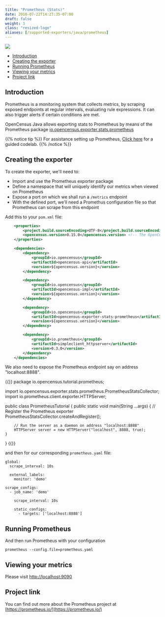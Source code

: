 ```yaml
---
title: "Prometheus (Stats)"
date: 2018-07-22T14:27:35-07:00
draft: false
weight: 3
class: "resized-logo"
aliases: [/supported-exporters/java/prometheus]
---
```


![](/img/prometheus-logo.png)

- [Introduction](#introduction)
- [Creating the exporter](#creating-the-exporter)
- [Running Prometheus](#running-prometheus)
- [Viewing your metrics](#viewing-your-metrics)
- [Project link](#project-link)

## Introduction
Prometheus is a monitoring system that collects metrics, by scraping
exposed endpoints at regular intervals, evaluating rule expressions.
It can also trigger alerts if certain conditions are met.

OpenCensus Java allows exporting stats to Prometheus by means of the Prometheus package
[io.opencensus.exporter.stats.prometheus](https://www.javadoc.io/doc/io.opencensus/opencensus-exporter-stats-prometheus)

{{% notice tip %}}
For assistance setting up Prometheus, [Click here](/codelabs/prometheus) for a guided codelab.
{{% /notice %}}

## Creating the exporter
To create the exporter, we'll need to:

* Import and use the Prometheus exporter package
* Define a namespace that will uniquely identify our metrics when viewed on Prometheus
* Expose a port on which we shall run a `/metrics` endpoint
* With the defined port, we'll need a Promethus configuration file so that Prometheus can scrape from this endpoint

Add this to your `pom.xml` file:

```xml
    <properties>
        <project.build.sourceEncoding>UTF-8</project.build.sourceEncoding>
        <opencensus.version>0.15.0</opencensus.version> <!-- The OpenCensus version to use -->
    </properties>

    <dependencies>
        <dependency>
            <groupId>io.opencensus</groupId>
            <artifactId>opencensus-api</artifactId>
            <version>${opencensus.version}</version>
        </dependency>

        <dependency>
            <groupId>io.opencensus</groupId>
            <artifactId>opencensus-impl</artifactId>
            <version>${opencensus.version}</version>
        </dependency>

        <dependency>
            <groupId>io.opencensus</groupId>
            <artifactId>opencensus-exporter-stats-prometheus</artifactId>
            <version>${opencensus.version}</version>
        </dependency>

        <dependency>
            <groupId>io.prometheus</groupId>
            <artifactId>simpleclient_httpserver</artifactId>
            <version>0.3.0</version>
        </dependency>
    </dependencies>
```

We also need to expose the Prometheus endpoint say on address "localhost:8888".

{{<highlight java>}}
package io.opencensus.tutorial.prometheus;

import io.opencensus.exporter.stats.prometheus.PrometheusStatsCollector;
import io.prometheus.client.exporter.HTTPServer;

public class PrometheusTutorial {
    public static void main(String ...args) {
        // Register the Prometheus exporter
        PrometheusStatsCollector.createAndRegister();

        // Run the server as a daemon on address "localhost:8888"
        HTTPServer server = new HTTPServer("localhost", 8888, true);
    }
}
{{</highlight>}}

and then for our corresponding `prometheus.yaml` file:

```shell
global:
  scrape_interval: 10s

  external_labels:
    monitor: 'demo'

scrape_configs:
  - job_name: 'demo'

    scrape_interval: 10s

    static_configs:
      - targets: ['localhost:8888']
```

## Running Prometheus
And then run Prometheus with your configuration
```shell
prometheus --config.file=prometheus.yaml
```

## Viewing your metrics
Please visit [http://localhost:9090](http://localhost:9090)

## Project link
You can find out more about the Prometheus project at [https://prometheus.io/](https://prometheus.io/)
